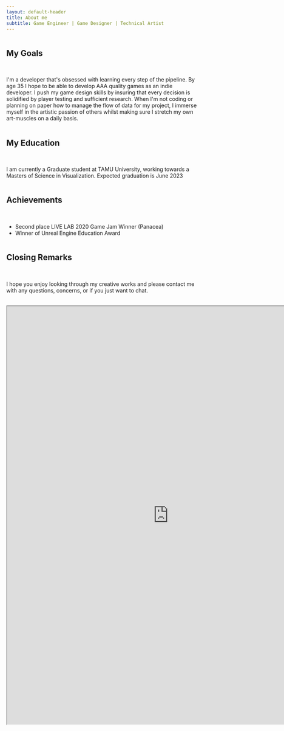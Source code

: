 ```yaml
---
layout: default-header
title: About me
subtitle: Game Engineer | Game Designer | Technical Artist
---
```


<div class="container">
    <div class="row">
        <div class="col-lg-6 col-md-6 col-sm-12 col-12 p-3 d-flex text-center hidden">
          <div class="column p-4">
          <h2>My Goals</h2>
          <br>
          <p>I'm a developer that's obsessed with learning every step of the pipeline. By age 35 I hope to be able to develop AAA quality games as an indie developer.
            I push my game design skills by insuring that every decision is solidified by player testing and sufficient
            research. When I'm not coding or planning on paper how to manage the flow of data for my project, I immerse myself
            in the artistic passion of others whilst making sure I stretch my own art-muscles on a daily basis. </p>
        </div>
    </div>
    <div class="col-lg-6 col-md-6 col-sm-12 col-12 p-3 d-flex text-center hidden">
      <div class="column p-4">
        <h2>My Education</h2>
        <br>
        <p>I am currently a Graduate student at TAMU University, working towards a Masters of Science   in Visualization. Expected graduation is June 2023</p>
      </div>
    </div>
    <div class="w-100 h-100"></div>
    <div class="col-lg-6 col-md-6 col-sm-12 col-12  p-3 d-flex text-center hidden">
    <div class="column p-4">
      <h2>Achievements</h2>
      <br>
      <ul>
        <li>Second place LIVE LAB 2020 Game Jam Winner (Panacea)</li>
        <li>Winner of Unreal Engine Education Award</li>
      </ul>
    </div>
    </div>
    <div class="col-lg-6 col-md-6 col-sm-12 col-12  p-3 d-flex text-center hidden">
    <div class="column p-4">
      <h2>Closing Remarks</h2>
      <br>
      <p>I hope you enjoy looking through my creative works and please contact me with any questions, concerns, or if
        you just want to chat.
      </p>
    </div>
    </div>
  </div>
</div>
<br>
<div class="row resume-container">
  <div style="width: 820px;margin-left: auto ;margin-right: auto ;">
    <iframe
      src="http://docs.google.com/viewer?url=http://kornosky.github.io/assets/img/ChristopherKornoskyResume2020.pdf&embedded=true"
      scrolling="auto" height="1100px" width="850px" margin-left="auto" margin-right="auto"></iframe>
  </div>
</div>
